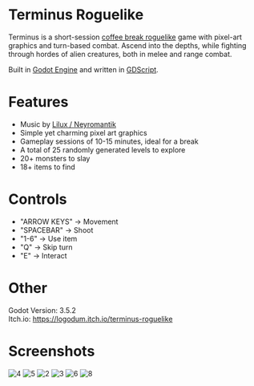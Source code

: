 # Terminus Roguelike
Terminus is a short-session [coffee break roguelike](https://www.roguebasin.com/index.php/Category:Coffeebreak_roguelikes) game with pixel-art graphics and turn-based combat. Ascend into the depths, while fighting through hordes of alien creatures, both in melee and range combat. 
<br>

Built in [Godot Engine](https://godotengine.org/) and written in [GDScript](https://docs.godotengine.org/en/stable/index.html).

# Features
- Music by [Lilux / Neyromantik](https://youtube.com/@korobpog)
- Simple yet charming pixel art graphics
- Gameplay sessions of 10-15 minutes, ideal for a break
- A total of 25 randomly generated levels to explore
- 20+ monsters to slay
- 18+ items to find

# Controls
- "ARROW KEYS" -> Movement
- "SPACEBAR" -> Shoot
- "1-6" -> Use item
- "Q" -> Skip turn
- "E" -> Interact

# Other
Godot Version: 3.5.2
<br>
Itch.io: https://logodum.itch.io/terminus-roguelike

# Screenshots
![4](https://github.com/PavelProvotorov/Godot-Terminus-Roguelike/assets/15616120/9225830f-67c0-4a50-8ca3-aff72236c100)
![5](https://github.com/PavelProvotorov/Godot-Terminus-Roguelike/assets/15616120/f59d9bcb-ca56-4090-b8b5-7e12efcd268b)
![2](https://github.com/PavelProvotorov/Godot-Terminus-Roguelike/assets/15616120/809c52fd-95ea-4f81-9d8a-3ba29d914746)
![3](https://github.com/PavelProvotorov/Godot-Terminus-Roguelike/assets/15616120/0a366288-2484-4af7-bebe-ccd8faec781b)
![6](https://github.com/PavelProvotorov/Godot-Terminus-Roguelike/assets/15616120/d39f2d38-dfcb-4f67-94d7-d01a3b4a4461)
![8](https://github.com/PavelProvotorov/Godot-Terminus-Roguelike/assets/15616120/52e5361b-1c4e-40dc-9aed-be4743999fae)
